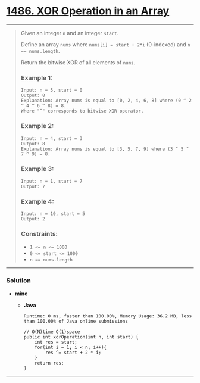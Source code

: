 # [1486. XOR Operation in an Array](https://leetcode.com/problems/xor-operation-in-an-array/)
---

> Given an integer `n` and an integer `start`.
>
> Define an array `nums` where `nums[i] = start + 2*i` (0-indexed) and `n == nums.length`.
>
> Return the bitwise XOR of all elements of `nums`.
>
>
>
> ### Example 1:
> ```
> Input: n = 5, start = 0
> Output: 8
> Explanation: Array nums is equal to [0, 2, 4, 6, 8] where (0 ^ 2 ^ 4 ^ 6 ^ 8) = 8.
> Where "^" corresponds to bitwise XOR operator.
> ```
>
> ### Example 2:
> ```
> Input: n = 4, start = 3
> Output: 8
> Explanation: Array nums is equal to [3, 5, 7, 9] where (3 ^ 5 ^ 7 ^ 9) = 8.
> ```
>
> ### Example 3:
> ```
> Input: n = 1, start = 7
> Output: 7
> ```
>
> ### Example 4:
> ```
> Input: n = 10, start = 5
> Output: 2
> ```
>
> ### Constraints:
> * `1 <= n <= 1000`
> * `0 <= start <= 1000`
> * `n == nums.length`

---

### Solution
* **mine**
  * **Java**
  
    `Runtime: 0 ms, faster than 100.00%, Memory Usage: 36.2 MB, less than 100.00% of Java online submissions`
    ```
    // O(N)time O(1)space
    public int xorOperation(int n, int start) {
        int res = start;
        for(int i = 1; i < n; i++){
            res ^= start + 2 * i; 
        }
        return res;
    }
    ```



---

